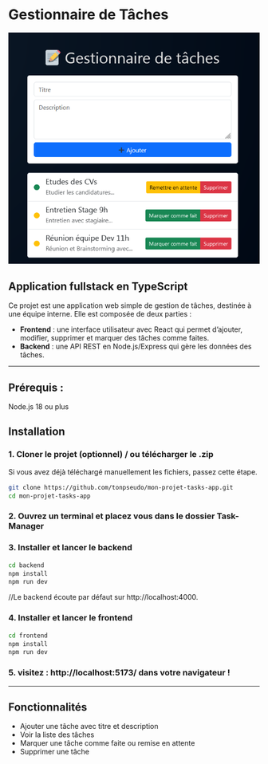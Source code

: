 


# Gestionnaire de Tâches 
![Capture d'écran du projet](interface.PNG)

## Application fullstack en TypeScript

Ce projet est une application web simple de gestion de tâches, destinée à une équipe interne. 
Elle est composée de deux parties :  

- **Frontend** : une interface utilisateur avec React qui permet d’ajouter, modifier, supprimer et marquer des tâches comme faites.  
- **Backend** : une API REST en Node.js/Express qui gère les données des tâches.

---
 ## Prérequis :
Node.js 18 ou plus

## Installation 


### 1. Cloner le projet (optionnel) / ou télécharger le .zip

Si vous avez déjà téléchargé manuellement les fichiers, passez cette étape.

```bash
git clone https://github.com/tonpseudo/mon-projet-tasks-app.git
cd mon-projet-tasks-app
```
### 2. Ouvrez un terminal et placez vous dans le dossier Task-Manager 

### 3. Installer et lancer le backend
```bash
cd backend
npm install
npm run dev
```

//Le backend écoute par défaut sur http://localhost:4000.

### 4. Installer et lancer le frontend
```bash
cd frontend
npm install
npm run dev
```

### 5. visitez :  http://localhost:5173/  dans votre navigateur !

---
## Fonctionnalités

- Ajouter une tâche avec titre et description
- Voir la liste des tâches
- Marquer une tâche comme faite ou remise en attente
- Supprimer une tâche








